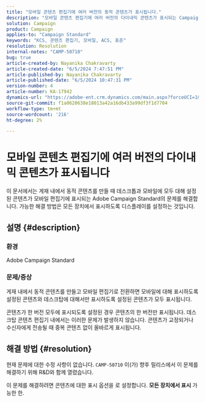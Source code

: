 ```yaml
---
title: "모바일 콘텐츠 편집기에 여러 버전의 동적 콘텐츠가 표시됩니다."
description: "모바일 콘텐츠 편집기에 여러 버전의 다이내믹 콘텐츠가 표시되는 Campaign Standard 문제에 대해 알아봅니다."
solution: Campaign
product: Campaign
applies-to: "Campaign Standard"
keywords: "KCS, 콘텐츠 편집기, 모바일, ACS, 표준"
resolution: Resolution
internal-notes: "CAMP-50710"
bug: true
article-created-by: Nayanika Chakravarty
article-created-date: "6/5/2024 7:47:51 PM"
article-published-by: Nayanika Chakravarty
article-published-date: "6/5/2024 10:47:31 PM"
version-number: 4
article-number: KA-17942
dynamics-url: "https://adobe-ent.crm.dynamics.com/main.aspx?forceUCI=1&pagetype=entityrecord&etn=knowledgearticle&id=17391079-7423-ef11-840b-6045bd006b25"
source-git-commit: f1a0620638e18013a42a16db433a99df3f1d7704
workflow-type: tm+mt
source-wordcount: '216'
ht-degree: 2%

---
```


# 모바일 콘텐츠 편집기에 여러 버전의 다이내믹 콘텐츠가 표시됩니다


이 문서에서는 게재 내에서 동적 콘텐츠를 만들 때 데스크톱과 모바일에 모두 대해 설정된 콘텐츠가 모바일 편집기에 표시되는 Adobe Campaign Standard의 문제를 해결합니다. 가능한 해결 방법은 모든 장치에서 표시하도록 디스플레이를 설정하는 것입니다.

## 설명 {#description}


### 환경

Adobe Campaign Standard

### 문제/증상

게재 내에서 동적 콘텐츠를 만들고 모바일 편집기로 전환하면 모바일에 대해 표시하도록 설정된 콘텐츠와 데스크탑에 대해서만 표시하도록 설정된 콘텐츠가 모두 표시됩니다.

콘텐츠가 한 버전 모두에 표시되도록 설정된 경우 콘텐츠의 한 버전만 표시됩니다. 데스크탑 콘텐츠 편집기 내에서는 이러한 문제가 발생하지 않습니다. 콘텐츠가 교정되거나 수신자에게 전송될 때 중복 콘텐츠 없이 올바르게 표시됩니다.


## 해결 방법 {#resolution}


현재 문제에 대한 수정 사항이 없습니다. `CAMP-50710` 이(가) 향후 릴리스에서 이 문제를 해결하기 위해 R&amp;D와 함께 열렸습니다.

이 문제를 해결하려면 콘텐츠에 대한 표시 옵션을 로 설정합니다. <b>모든 장치에서 표시</b> 가능한 한.
